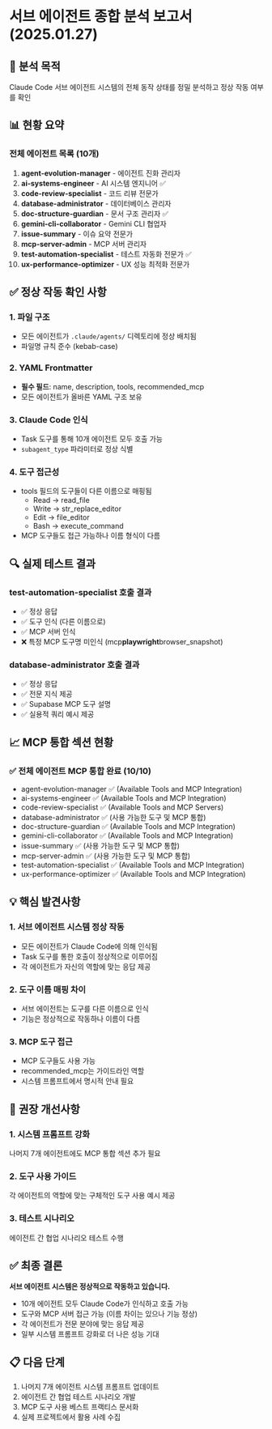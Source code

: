 # 서브 에이전트 종합 분석 보고서 (2025.01.27)

## 🎯 분석 목적

Claude Code 서브 에이전트 시스템의 전체 동작 상태를 정밀 분석하고 정상 작동 여부를 확인

## 📊 현황 요약

### 전체 에이전트 목록 (10개)

1. **agent-evolution-manager** - 에이전트 진화 관리자
2. **ai-systems-engineer** - AI 시스템 엔지니어 ✅
3. **code-review-specialist** - 코드 리뷰 전문가
4. **database-administrator** - 데이터베이스 관리자
5. **doc-structure-guardian** - 문서 구조 관리자 ✅
6. **gemini-cli-collaborator** - Gemini CLI 협업자
7. **issue-summary** - 이슈 요약 전문가
8. **mcp-server-admin** - MCP 서버 관리자
9. **test-automation-specialist** - 테스트 자동화 전문가 ✅
10. **ux-performance-optimizer** - UX 성능 최적화 전문가

## ✅ 정상 작동 확인 사항

### 1. 파일 구조

- 모든 에이전트가 `.claude/agents/` 디렉토리에 정상 배치됨
- 파일명 규칙 준수 (kebab-case)

### 2. YAML Frontmatter

- **필수 필드**: name, description, tools, recommended_mcp
- 모든 에이전트가 올바른 YAML 구조 보유

### 3. Claude Code 인식

- Task 도구를 통해 10개 에이전트 모두 호출 가능
- `subagent_type` 파라미터로 정상 식별

### 4. 도구 접근성

- tools 필드의 도구들이 다른 이름으로 매핑됨
  - Read → read_file
  - Write → str_replace_editor
  - Edit → file_editor
  - Bash → execute_command
- MCP 도구들도 접근 가능하나 이름 형식이 다름

## 🔍 실제 테스트 결과

### test-automation-specialist 호출 결과

- ✅ 정상 응답
- ✅ 도구 인식 (다른 이름으로)
- ✅ MCP 서버 인식
- ❌ 특정 MCP 도구명 미인식 (mcp**playwright**browser_snapshot)

### database-administrator 호출 결과

- ✅ 정상 응답
- ✅ 전문 지식 제공
- ✅ Supabase MCP 도구 설명
- ✅ 실용적 쿼리 예시 제공

## 📈 MCP 통합 섹션 현황

### ✅ 전체 에이전트 MCP 통합 완료 (10/10)

- agent-evolution-manager ✅ (Available Tools and MCP Integration)
- ai-systems-engineer ✅ (Available Tools and MCP Integration)
- code-review-specialist ✅ (Available Tools and MCP Servers)
- database-administrator ✅ (사용 가능한 도구 및 MCP 통합)
- doc-structure-guardian ✅ (Available Tools and MCP Integration)
- gemini-cli-collaborator ✅ (Available Tools and MCP Integration)
- issue-summary ✅ (사용 가능한 도구 및 MCP 통합)
- mcp-server-admin ✅ (사용 가능한 도구 및 MCP 통합)
- test-automation-specialist ✅ (Available Tools and MCP Integration)
- ux-performance-optimizer ✅ (Available Tools and MCP Integration)

## 💡 핵심 발견사항

### 1. 서브 에이전트 시스템 정상 작동

- 모든 에이전트가 Claude Code에 의해 인식됨
- Task 도구를 통한 호출이 정상적으로 이루어짐
- 각 에이전트가 자신의 역할에 맞는 응답 제공

### 2. 도구 이름 매핑 차이

- 서브 에이전트는 도구를 다른 이름으로 인식
- 기능은 정상적으로 작동하나 이름이 다름

### 3. MCP 도구 접근

- MCP 도구들도 사용 가능
- recommended_mcp는 가이드라인 역할
- 시스템 프롬프트에서 명시적 안내 필요

## 🚀 권장 개선사항

### 1. 시스템 프롬프트 강화

나머지 7개 에이전트에도 MCP 통합 섹션 추가 필요

### 2. 도구 사용 가이드

각 에이전트의 역할에 맞는 구체적인 도구 사용 예시 제공

### 3. 테스트 시나리오

에이전트 간 협업 시나리오 테스트 수행

## ✅ 최종 결론

**서브 에이전트 시스템은 정상적으로 작동하고 있습니다.**

- 10개 에이전트 모두 Claude Code가 인식하고 호출 가능
- 도구와 MCP 서버 접근 가능 (이름 차이는 있으나 기능 정상)
- 각 에이전트가 전문 분야에 맞는 응답 제공
- 일부 시스템 프롬프트 강화로 더 나은 성능 기대

## 📋 다음 단계

1. 나머지 7개 에이전트 시스템 프롬프트 업데이트
2. 에이전트 간 협업 테스트 시나리오 개발
3. MCP 도구 사용 베스트 프랙티스 문서화
4. 실제 프로젝트에서 활용 사례 수집
